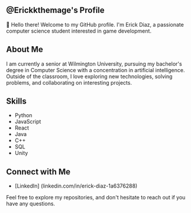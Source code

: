 ## @Erickkthemage's Profile

👋 Hello there! Welcome to my GitHub profile. I'm Erick Diaz, a passionate computer science student interested in game development.

## About Me

I am currently a senior at Wilmington University, pursuing my bachelor's degree in Computer Science with a concentration in artificial intelligence. Outside of the classroom, I love exploring new technologies, solving problems, and collaborating on interesting projects.

## Skills

- Python
- JavaScript
- React
- Java
- C++
- SQL
- Unity

## Connect with Me

- [LinkedIn] (linkedin.com/in/erick-diaz-1a6376288)

Feel free to explore my repositories, and don't hesitate to reach out if you have any questions.

<!---
Erickkthemage/Erickkthemage is a ✨ special ✨ repository because its `README.md` (this file) appears on your GitHub profile.
You can click the Preview link to take a look at your changes.
--->
